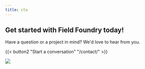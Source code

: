 ```yaml
---
title: cta
---
```

## Get started with Field Foundry today!

Have a question or a project in mind? We'd love to hear from you.

{{< button2 "Start a conversation" "/contact/" >}}

![](/uploads/illustrations/cta.png)